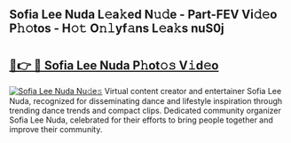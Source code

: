 ## Sofia Lee Nuda L𝚎a𝚔ed N𝚞𝚍e - Part-FEV Vi𝚍𝚎o P𝚑𝚘tos - H𝚘𝚝 O𝚗𝚕yf𝚊ns L𝚎a𝚔s nuS0j

# <h2><a href="http://kfe1w8.oniu.top/?m=Sofia+Lee+Nuda">🔗👉 🔴 Sofia Lee Nuda P𝚑ot𝚘𝚜 V𝚒d𝚎o</a></h2>

[![Sofia Lee Nuda Nu𝚍e𝚜](https://i.imgur.com/0qMVB7G.gif)](http://kfe1w8.oniu.top/?m=Sofia+Lee+Nuda)
Virtual content creator and entertainer Sofia Lee Nuda, recognized for disseminating dance and lifestyle inspiration through trending dance trends and compact clips. Dedicated community organizer Sofia Lee Nuda, celebrated for their efforts to bring people together and improve their community.  
